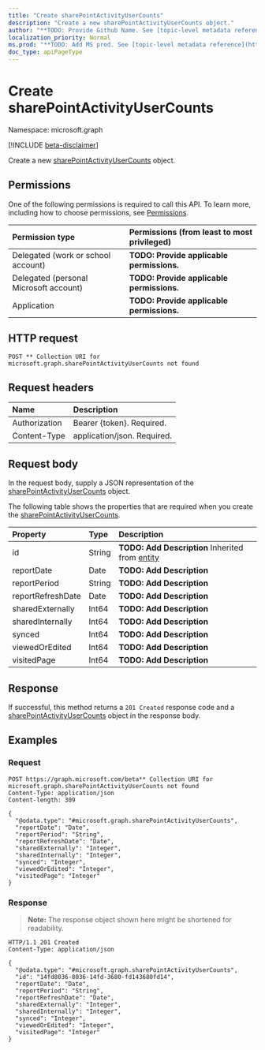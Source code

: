 ```yaml
---
title: "Create sharePointActivityUserCounts"
description: "Create a new sharePointActivityUserCounts object."
author: "**TODO: Provide Github Name. See [topic-level metadata reference](https://msgo.azurewebsites.net/add/document/guidelines/metadata.html#topic-level-metadata)**"
localization_priority: Normal
ms.prod: "**TODO: Add MS prod. See [topic-level metadata reference](https://msgo.azurewebsites.net/add/document/guidelines/metadata.html#topic-level-metadata)**"
doc_type: apiPageType
---
```


# Create sharePointActivityUserCounts
Namespace: microsoft.graph

[!INCLUDE [beta-disclaimer](../../includes/beta-disclaimer.md)]

Create a new [sharePointActivityUserCounts](../resources/sharepointactivityusercounts.md) object.

## Permissions
One of the following permissions is required to call this API. To learn more, including how to choose permissions, see [Permissions](/graph/permissions-reference).

|Permission type|Permissions (from least to most privileged)|
|:---|:---|
|Delegated (work or school account)|**TODO: Provide applicable permissions.**|
|Delegated (personal Microsoft account)|**TODO: Provide applicable permissions.**|
|Application|**TODO: Provide applicable permissions.**|

## HTTP request

<!-- {
  "blockType": "ignored"
}
-->
``` http
POST ** Collection URI for microsoft.graph.sharePointActivityUserCounts not found
```

## Request headers
|Name|Description|
|:---|:---|
|Authorization|Bearer {token}. Required.|
|Content-Type|application/json. Required.|

## Request body
In the request body, supply a JSON representation of the [sharePointActivityUserCounts](../resources/sharepointactivityusercounts.md) object.

The following table shows the properties that are required when you create the [sharePointActivityUserCounts](../resources/sharepointactivityusercounts.md).

|Property|Type|Description|
|:---|:---|:---|
|id|String|**TODO: Add Description** Inherited from [entity](../resources/entity.md)|
|reportDate|Date|**TODO: Add Description**|
|reportPeriod|String|**TODO: Add Description**|
|reportRefreshDate|Date|**TODO: Add Description**|
|sharedExternally|Int64|**TODO: Add Description**|
|sharedInternally|Int64|**TODO: Add Description**|
|synced|Int64|**TODO: Add Description**|
|viewedOrEdited|Int64|**TODO: Add Description**|
|visitedPage|Int64|**TODO: Add Description**|



## Response

If successful, this method returns a `201 Created` response code and a [sharePointActivityUserCounts](../resources/sharepointactivityusercounts.md) object in the response body.

## Examples

### Request
<!-- {
  "blockType": "request",
  "name": "create_sharepointactivityusercounts_from_"
}
-->
``` http
POST https://graph.microsoft.com/beta** Collection URI for microsoft.graph.sharePointActivityUserCounts not found
Content-Type: application/json
Content-length: 309

{
  "@odata.type": "#microsoft.graph.sharePointActivityUserCounts",
  "reportDate": "Date",
  "reportPeriod": "String",
  "reportRefreshDate": "Date",
  "sharedExternally": "Integer",
  "sharedInternally": "Integer",
  "synced": "Integer",
  "viewedOrEdited": "Integer",
  "visitedPage": "Integer"
}
```


### Response
>**Note:** The response object shown here might be shortened for readability.
<!-- {
  "blockType": "response",
  "truncated": true,
  "@odata.type": "microsoft.graph.sharePointActivityUserCounts"
}
-->
``` http
HTTP/1.1 201 Created
Content-Type: application/json

{
  "@odata.type": "#microsoft.graph.sharePointActivityUserCounts",
  "id": "14fd8036-8036-14fd-3680-fd143680fd14",
  "reportDate": "Date",
  "reportPeriod": "String",
  "reportRefreshDate": "Date",
  "sharedExternally": "Integer",
  "sharedInternally": "Integer",
  "synced": "Integer",
  "viewedOrEdited": "Integer",
  "visitedPage": "Integer"
}
```

